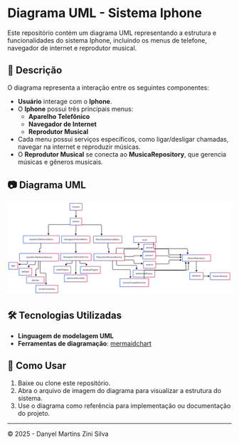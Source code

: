 # Diagrama UML - Sistema Iphone

Este repositório contém um diagrama UML representando a estrutura e funcionalidades do sistema Iphone, incluindo os menus de telefone, navegador de internet e reprodutor musical.

## 📌 Descrição
O diagrama representa a interação entre os seguintes componentes:
- **Usuário** interage com o **Iphone**.
- O **Iphone** possui três principais menus:
  - **Aparelho Telefônico**
  - **Navegador de Internet**
  - **Reprodutor Musical**
- Cada menu possui serviços específicos, como ligar/desligar chamadas, navegar na internet e reproduzir músicas.
- O **Reprodutor Musical** se conecta ao **MusicaRepository**, que gerencia músicas e gêneros musicais.

## 📷 Diagrama UML

![Diagrama UML](./ComponentesIphone/src/Diagrama/UML-Iphone.png)

## 🛠 Tecnologias Utilizadas
- **Linguagem de modelagem UML**
- **Ferramentas de diagramação**: [mermaidchart](https://www.mermaidchart.com)

## 🚀 Como Usar
1. Baixe ou clone este repositório.
2. Abra o arquivo de imagem do diagrama para visualizar a estrutura do sistema.
3. Use o diagrama como referência para implementação ou documentação do projeto.

---

© 2025 - Danyel Martins Zini Silva
